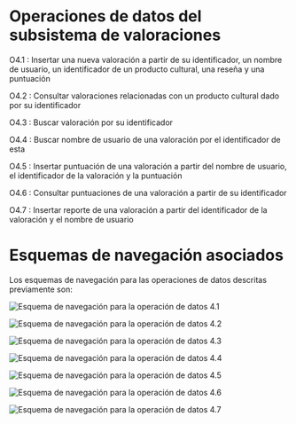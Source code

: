 # Operaciones de datos del subsistema de valoraciones

O4.1
: Insertar una nueva valoración a partir de su identificador,
un nombre de usuario, un identificador de un producto cultural,
una reseña y una puntuación

O4.2
: Consultar valoraciones relacionadas con un producto cultural
dado por su identificador

O4.3
: Buscar valoración por su identificador

O4.4
: Buscar nombre de usuario de una valoración por el identificador
de esta

O4.5
: Insertar puntuación de una valoración a partir del nombre de
usuario, el identificador de la valoración y la puntuación

O4.6
: Consultar puntuaciones de una valoración a partir de su
identificador

O4.7
: Insertar reporte de una valoración a partir del identificador
de la valoración y el nombre de usuario

# Esquemas de navegación asociados

Los esquemas de navegación para las operaciones de datos descritas previamente son:

![Esquema de navegación para la operación de datos 4.1](Diagramas/O4.1.png) 

![Esquema de navegación para la operación de datos 4.2](Diagramas/O4.2.png) 

![Esquema de navegación para la operación de datos 4.3](Diagramas/O4.3.png) 

![Esquema de navegación para la operación de datos 4.4](Diagramas/O4.4.png) 

![Esquema de navegación para la operación de datos 4.5](Diagramas/O4.5.png) 

![Esquema de navegación para la operación de datos 4.6](Diagramas/O4.6.png) 

![Esquema de navegación para la operación de datos 4.7](Diagramas/O4.7.png) 